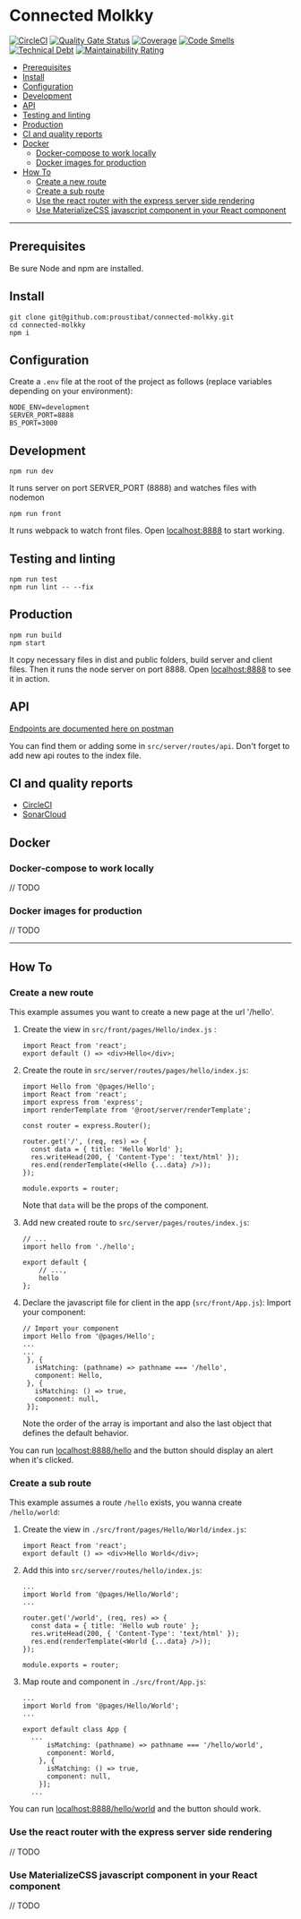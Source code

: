 # Connected Molkky
[![CircleCI](https://circleci.com/gh/proustibat/connected-molkky/tree/master.svg?style=svg&circle-token=511d3d6891047a304594ef257911443a66a80519)](https://circleci.com/gh/proustibat/connected-molkky/tree/master)
[![Quality Gate Status](https://sonarcloud.io/api/project_badges/measure?project=proustibat_connected-molkky&metric=alert_status)](https://sonarcloud.io/dashboard?id=proustibat_connected-molkky)
[![Coverage](https://sonarcloud.io/api/project_badges/measure?project=proustibat_connected-molkky&metric=coverage)](https://sonarcloud.io/dashboard?id=proustibat_connected-molkky)
[![Code Smells](https://sonarcloud.io/api/project_badges/measure?project=proustibat_connected-molkky&metric=code_smells)](https://sonarcloud.io/dashboard?id=proustibat_connected-molkky)
[![Technical Debt](https://sonarcloud.io/api/project_badges/measure?project=proustibat_connected-molkky&metric=sqale_index)](https://sonarcloud.io/dashboard?id=proustibat_connected-molkky)
[![Maintainability Rating](https://sonarcloud.io/api/project_badges/measure?project=proustibat_connected-molkky&metric=sqale_rating)](https://sonarcloud.io/dashboard?id=proustibat_connected-molkky)

* [Prerequisites](#prerequisites)
* [Install](#install)
* [Configuration](#configuration)
* [Development](#development)
* [API](#api)
* [Testing and linting](#testing-and-linting)
* [Production](#production)
* [CI and quality reports](#ci-and-quality-reports)
* [Docker](#docker)
    + [Docker-compose to work locally](#docker-compose-to-work-locally)
    + [Docker images for production](#docker-images-for-production)
* [How To](#how-to)
    + [Create a new route](#create-a-new-route)
    + [Create a sub route](#create-a-sub-route)
    + [Use the react router with the express server side rendering](#use-the-react-router-with-the-express-server-side-rendering)
    + [Use MaterializeCSS javascript component in your React component](#use-materializecss-javascript-component-in-your-react-component)

***

## Prerequisites

Be sure Node and npm are installed.

## Install

```$xslt
git clone git@github.com:proustibat/connected-molkky.git
cd connected-molkky
npm i
```

## Configuration

Create a `.env` file at the root of the project as follows (replace variables depending on your environment):

```$xslt
NODE_ENV=development
SERVER_PORT=8888
BS_PORT=3000
```

## Development

```$xslt
npm run dev
```
It runs server on port SERVER_PORT (8888) and watches files with nodemon

```$xslt
npm run front
``` 
It runs webpack to watch front files.
Open [localhost:8888](http://localhost:8888) to start working.

## Testing and linting

```$xslt
npm run test
npm run lint -- --fix
```

## Production

```$xslt
npm run build
npm start
```

It copy necessary files in dist and public folders, build server and client files.
Then it runs the node server on port 8888.
Open [localhost:8888](http://localhost:8888) to see it in action.

## API

[Endpoints are documented here on postman](https://documenter.getpostman.com/view/1117131/SW11Vxdm?version=latest)

You can find them or adding some in `src/server/routes/api`. Don't forget to add new api routes to the index file.


## CI and quality reports

- [CircleCI](https://circleci.com/gh/proustibat/connected-molkky)
- [SonarCloud](https://sonarcloud.io/dashboard?id=proustibat_connected-molkky)

## Docker

### Docker-compose to work locally
// TODO

### Docker images for production
// TODO

***

## How To

### Create a new route

This example assumes you want to create a new page at the url '/hello'.

1. Create the view in `src/front/pages/Hello/index.js` :
    ```$xslt
    import React from 'react';
    export default () => <div>Hello</div>;
    ```

2. Create the route in `src/server/routes/pages/hello/index.js`:
    ```$xslt
    import Hello from '@pages/Hello';
    import React from 'react';
    import express from 'express';
    import renderTemplate from '@root/server/renderTemplate';
    
    const router = express.Router();
    
    router.get('/', (req, res) => {
      const data = { title: 'Hello World' };
      res.writeHead(200, { 'Content-Type': 'text/html' });
      res.end(renderTemplate(<Hello {...data} />));
    });
    
    module.exports = router;
    ```
   Note that `data` will be the props of the component.

3. Add new created route to `src/server/pages/routes/index.js`: 
    ```$xslt
    // ...
    import hello from './hello';
    
    export default {
        // ...,
        hello
    };
    ```

4. Declare the javascript file for client in the app (`src/front/App.js`):
   Import your component: 
   ```$xslt
   // Import your component
   import Hello from '@pages/Hello';
   ...
   ...
    }, {
      isMatching: (pathname) => pathname === '/hello',
      component: Hello,
    }, {
      isMatching: () => true,
      component: null,
    }];
    ```
   
   Note the order of the array is important and also the last object that defines the default behavior.


You can run [localhost:8888/hello](http://localhost:8888/hello) and the button should display an alert when it's clicked.

### Create a sub route

This example assumes a route `/hello` exists, you wanna create `/hello/world`:

1. Create the view in `./src/front/pages/Hello/World/index.js`:
    ```$xslt
    import React from 'react';
    export default () => <div>Hello World</div>;
    ```
   
2. Add this into `src/server/routes/hello/index.js`:
    ```$xslt
    ...
    import World from '@pages/Hello/World';
    ...
    
    router.get('/world', (req, res) => {
      const data = { title: 'Hello wub route' };
      res.writeHead(200, { 'Content-Type': 'text/html' });
      res.end(renderTemplate(<World {...data} />));
    });
    
    module.exports = router;
    ```
  
3. Map route and component in `./src/front/App.js`:
    ```$xslt
    ...
    import World from '@pages/Hello/World';
    ...
    
    export default class App {
      ...
          isMatching: (pathname) => pathname === '/hello/world',
          component: World,
        }, {
          isMatching: () => true,
          component: null,
        }];
      ...
    ```

You can run [localhost:8888/hello/world](http://localhost:8888/hello/world) and the button should work.

### Use the react router with the express server side rendering

// TODO

### Use MaterializeCSS javascript component in your React component

// TODO

